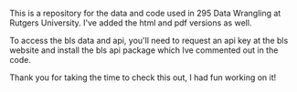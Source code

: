 This is a repository for the data and code used in 295 Data Wrangling at Rutgers University. I've added the html and pdf versions as well.

To access the bls data and api, you'll need to request an api key at the bls website and install the bls api package which Ive commented out in the code.

Thank you for taking the time to check this out, I had fun working on it!
